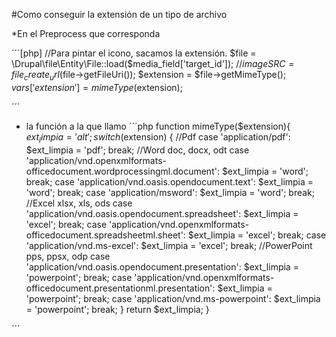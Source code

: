 #Como conseguir la extensión de un tipo de archivo



*En el Preprocess que corresponda

´´´[php]
 //Para pintar el icono, sacamos la extensión.
  $file = \Drupal\file\Entity\File::load($media_field['target_id']);
  //$imageSRC = file_create_url($file->getFileUri());
  $extension = $file->getMimeType();
  $vars['extension'] = mimeType($extension);

´´´
* la función a la que llamo
´´´php
function mimeType($extension){
  $ext_limpia = 'alt';
  switch ($extension)
  {
    //Pdf
    case 'application/pdf':
      $ext_limpia = 'pdf';
      break;
    //Word doc, docx, odt
    case 'application/vnd.openxmlformats-officedocument.wordprocessingml.document':
      $ext_limpia = 'word';
      break;
    case 'application/vnd.oasis.opendocument.text':
      $ext_limpia = 'word';
      break;
    case 'application/msword':
      $ext_limpia = 'word';
      break;
    //Excel xlsx, xls, ods
    case 'application/vnd.oasis.opendocument.spreadsheet':
      $ext_limpia = 'excel';
      break;
    case 'application/vnd.openxmlformats-officedocument.spreadsheetml.sheet':
      $ext_limpia = 'excel';
      break;
    case 'application/vnd.ms-excel':
      $ext_limpia = 'excel';
      break;
    //PowerPoint pps, ppsx, odp
    case 'application/vnd.oasis.opendocument.presentation':
      $ext_limpia = 'powerpoint';
      break;
    case 'application/vnd.openxmlformats-officedocument.presentationml.presentation':
      $ext_limpia = 'powerpoint';
      break;
    case 'application/vnd.ms-powerpoint':
      $ext_limpia = 'powerpoint';
      break;
  }
  return $ext_limpia;
}

´´´
